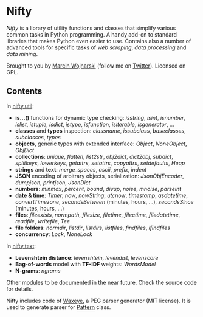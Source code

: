 Nifty
=====

*Nifty* is a library of utility functions and classes that simplify various common tasks in Python programming. A handy add-on to standard libraries that makes Python even easier to use. 
Contains also a number of advanced tools for specific tasks of *web scraping*, *data processing* and *data mining*.

Brought to you by [Marcin Wojnarski](http://wojnarski.wordpress.com/marcin-wojnarski) (follow me on [Twitter](http://twitter.com/mwojnarski)). Licensed on GPL.

Contents
--------

In [nifty.util](https://github.com/mwojnars/nifty/blob/master/util.py):

- **is...()** functions for dynamic type checking: *isstring*, *isint*, *isnumber*, *islist*, *istuple*, *isdict*, *istype*, *isfunction*, *isiterable*, *isgenerator*, ...
- **classes** and **types** inspection: *classname*, *issubclass*, *baseclasses*, *subclasses*, *types*
- **objects**, generic types with extended interface: *Object*, *NoneObject*, *ObjDict*
- **collections**: *unique*, *flatten*, *list2str*, *obj2dict*, *dict2obj*, *subdict*, *splitkeys*, *lowerkeys*, *getattrs*, *setattrs*, *copyattrs*, *setdefaults*, *Heap*
- **strings** and **text**: *merge_spaces*, *ascii*, *prefix*, *indent*
- **JSON** encoding of arbitrary objects, serialization: *JsonObjEncoder*, *dumpjson*, *printjson*, *JsonDict*
- **numbers**: *minmax*, *percent*, *bound*, *divup*, *noise*, *mnoise*, *parseint*
- **date & time**: *Timer*, *now*, *nowString*, *utcnow*, *timestamp*, *asdatetime*, *convertTimezone*, *secondsBetween* (minutes, hours, ...), *secondsSince* (minutes, hours, ...)
- **files**: *fileexists*, *normpath*, *filesize*, *filetime*, *filectime*, *filedatetime*, *readfile*, *writefile*, *Tee*
- **file folders**: *normdir*, *listdir*, *listdirs*, *listfiles*, *findfiles*, *ifindfiles*
- **concurrency**: *Lock*, *NoneLock*

In [nifty.text](https://github.com/mwojnars/nifty/blob/master/text.py):

- **Levenshtein distance**: *levenshtein*, *levendist*, *levenscore*
- **Bag-of-words** model with **TF-IDF** weights: *WordsModel*
- **N-grams**: *ngrams*

Other modules to be documented in the near future. Check the source code for details.

Nifty includes code of [Waxeye](http://waxeye.org/), a PEG parser generator (MIT license). It is used to generate parser for [Pattern](https://github.com/mwojnars/nifty/blob/master/pattern/pattern.py) class.
